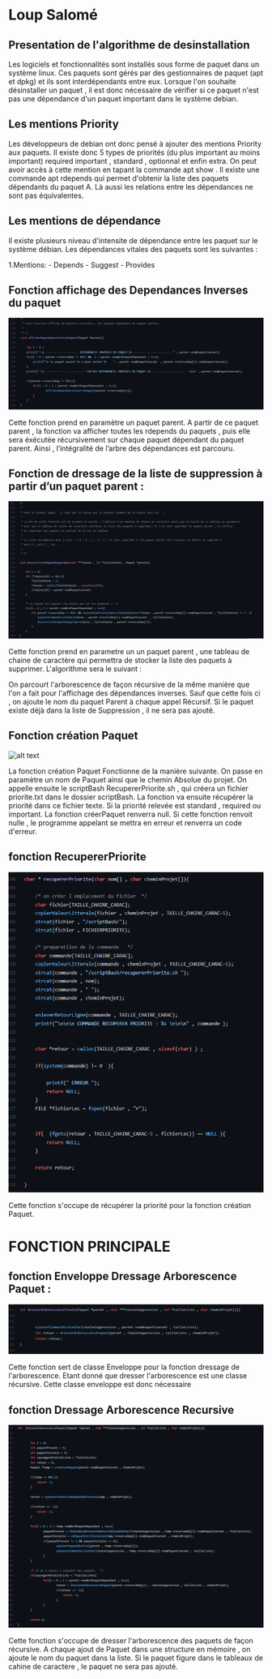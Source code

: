 
# Loup Salomé 




## Presentation de l'algorithme de desinstallation 

Les logiciels et fonctionnalités sont installés sous forme de paquet dans un système linux. Ces paquets sont gérés par des gestionnaires de paquet (apt et dpkg) et ils sont interdépendants entre eux. Lorsque l'on souhaite désinstaller un paquet , il est donc nécessaire de vérifier si ce paquet n'est pas une dépendance d'un paquet important
dans le système debian. 

## Les mentions Priority 

Les développeurs de debian ont donc pensé à ajouter des mentions Priority aux paquets.  Il existe donc 5 types de priorités (du plus important au moins important) required
important , standard , optionnal et enfin extra. On peut avoir accès à cette mention en tapant la commande apt show <nom du Paquet>. Il existe une commande  apt rdepends <paquetA>  qui permet d'obtenir la liste des paquets dépendants du paquet A. Là aussi les relations entre les dépendances ne sont pas équivalentes. 
  
## Les mentions de dépendance 
  
  Il existe plusieurs niveau d'intensite de dépendance entre les paquet sur le système débian. Les dépendances vitales des paquets sont les suivantes : 
 
  1.Mentions: 
    - Depends 
    - Suggest 
    - Provides
  
  

## Fonction affichage des Dependances Inverses du paquet 

![alt text](Image2/imageProgC/AfficherDependanceInversePaquet.png)


Cette fonction prend en paramètre un paquet parent. A partir de ce paquet parent , 
la fonction va afficher toutes les rdepends du paquets , puis elle sera éxécutée
récursivement sur chaque paquet dépendant du paquet parent.
Ainsi , l’intégralité de l’arbre des dépendances est parcouru. 


## Fonction de dressage de la liste de suppression à partir d’un paquet parent : 

![alt text](Image2/imageProgC/dresserListePaquetSupprimer.png)


Cette fonction prend en parametre un un paquet parent , une tableau de chaine de caractère qui permettra
de stocker la liste des paquets à supprimer. L'algorithme sera le suivant : 

On parcourt l'arborescence de façon récursive de la même manière que l'on a fait pour l'affichage des dépendances
inverses. Sauf que cette fois ci , on ajoute le nom du paquet Parent à chaque appel Récursif. Si le paquet existe 
déjà dans la liste de Suppression , il ne sera pas ajouté. 


## Fonction création Paquet 

![alt text](Image2/imageProgC/CréationPaquet.png) 


La fonction création Paquet Fonctionne de la manière suivante. On passe en paramètre un nom de Paquet ainsi que le chemin Absolue du projet. On appelle 
ensuite le scriptBash RecupererPriorite.sh , qui créera un fichier priorite.txt dans le dossier scriptBash. La fonction va ensuite récupérer la priorité 
dans ce fichier texte. Si la priorité relevée est standard , required ou important. La fonction créerPaquet renverra null. Si cette fonction renvoit nulle , le programme
appelant se mettra en erreur et renverra un code d'erreur. 


## fonction RecupererPriorite 

![alt text](Image2/imageProgC/RecupererPriorite.png) 

Cette fonction s'occupe de récupérer la priorité pour la fonction création Paquet. 



# FONCTION PRINCIPALE 

## fonction Enveloppe Dressage Arborescence Paquet : 

![alt text](Image2/imageProgC/FonctionEnveloppeDresserArborsescence.png) 

Cette fonction sert de classe Enveloppe pour la fonction dressage de l'arborescence. Etant donné 
que dresser l'arborescence est une classe récursive. Cette classe enveloppe est donc nécessaire 


## fonction Dressage Arborescence Recursive 

![alt text](Image2/imageProgC/dresserArborescencePaquet.png)

Cette fonction s'occupe de dresser l'arborescence des paquets de façon récursive. A chaque ajout de Paquet
dans une structure en mémoire , on ajoute le nom du paquet dans la liste. Si le paquet figure 
dans le tableaux de cahine de caractère , le paquet ne sera pas ajouté. 






















